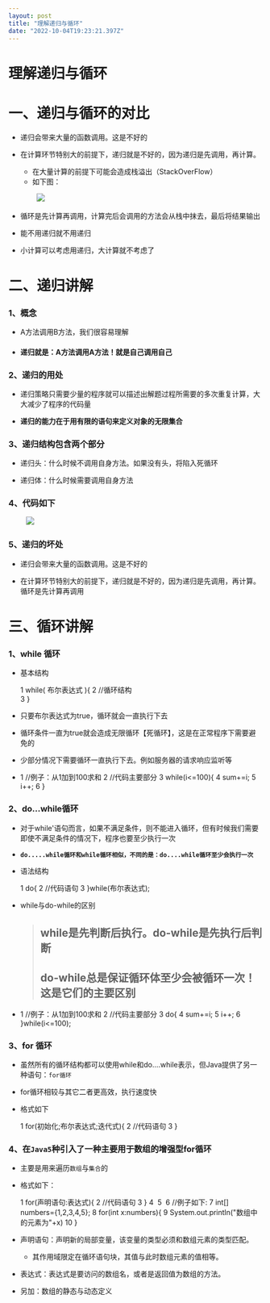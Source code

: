 ```yaml
---
layout: post
title: "理解递归与循环"
date: "2022-10-04T19:23:21.397Z"
---
```

理解递归与循环
=======

一、递归与循环的对比
==========

*   递归会带来大量的函数调用。这是不好的
    
*   在计算环节特别大的前提下，递归就是不好的，因为递归是先调用，再计算。
    
    *   在大量计算的前提下可能会造成栈溢出（StackOverFlow）
    *   如下图：

　　　　![](https://img2022.cnblogs.com/blog/2986556/202210/2986556-20221004205536927-1113745393.png)

*   循环是先计算再调用，计算完后会调用的方法会从栈中抹去，最后将结果输出
    
*   能不用递归就不用递归
*   小计算可以考虑用递归，大计算就不考虑了

二、递归讲解
======

### 1、概念

*   A方法调用B方法，我们很容易理解
    
*   #### 递归就是：A方法调用A方法！就是自己调用自己
    

### 2、递归的用处

*   递归策略只需要少量的程序就可以描述出解题过程所需要的多次重复计算，大大减少了程序的代码量
    
*   **递归的能力在于用有限的语句来定义对象的无限集合**
    

### 3、递归结构包含两个部分

*   递归头：什么时候不调用自身方法。如果没有头，将陷入死循环
    
*   递归体：什么时候需要调用自身方法
    

### 4、代码如下

         ![](https://img2022.cnblogs.com/blog/2986556/202210/2986556-20221004203645244-679691665.png)

### 5、递归的坏处

*   递归会带来大量的函数调用。这是不好的
    
*   在计算环节特别大的前提下，递归就是不好的，因为递归是先调用，再计算。循环是先计算再调用
    

三、循环讲解
======

### 1、while 循环

*   基本结构
    
    1 while( 布尔表达式 ){ 
    2     //循环结构  
    3 }
    
*   只要布尔表达式为true，循环就会一直执行下去
    
*   循环条件一直为true就会造成无限循环【死循环】，这是在正常程序下需要避免的
    
*   少部分情况下需要循环一直执行下去。例如服务器的请求响应监听等
    
*   1  //例子：从1加到100求和
    2  //代码主要部分
    3  while(i<=100){
    4     sum+=i;
    5     i++;
    6  }
    

### 2、do...while循环

*   对于while'语句而言，如果不满足条件，则不能进入循环，但有时候我们需要即使不满足条件的情况下，程序也要至少执行一次
    
*   **`do.....while循环和while循环相似，不同的是：do....while循环至少会执行一次`**
    
*   语法结构
    
    1  do{
    2      //代码语句
    3  }while(布尔表达式);
    
*   while与do-while的区别
    
    > **while是先判断后执行。do-while是先执行后判断**
    > --------------------------------
    > 
    > do-while总是保证循环体至少会被循环一次！这是它们的主要区别
    > ---------------------------------
    
*   1 //例子：从1加到100求和
    2  //代码主要部分
    3  do{
    4    sum+=i;
    5    i++;
    6  }while(i<=100); 
    

### 3、for 循环

*   虽然所有的循环结构都可以使用while和do....while表示，但Java提供了另一种语句：`for循环`
    
*   for循环相较与其它二者更高效，执行速度快
    
*   格式如下
    
    1  for(初始化;布尔表达式;迭代式){
    2      //代码语句
    3  }
    

### 4、在`Java5`种引入了一种主要用于数组的增强型for循环

*   主要是用来遍历`数组`与`集合`的
    
*   格式如下：
    
     1  for(声明语句:表达式){
     2      //代码语句
     3  }
     4  ​
     5  ​
     6  //例子如下:
     7  int\[\] numbers={1,2,3,4,5};
     8  for(int x:numbers){ 9      System.out.println("数组中的元素为"+x)
    10  }
    
*   声明语句：声明新的局部变量，该变量的类型必须和数组元素的类型匹配。
    
    *   其作用域限定在循环语句块，其值与此时数组元素的值相等。
        
*   表达式：表达式是要访问的数组名，或者是返回值为数组的方法。
    
*   另加：数组的静态与动态定义